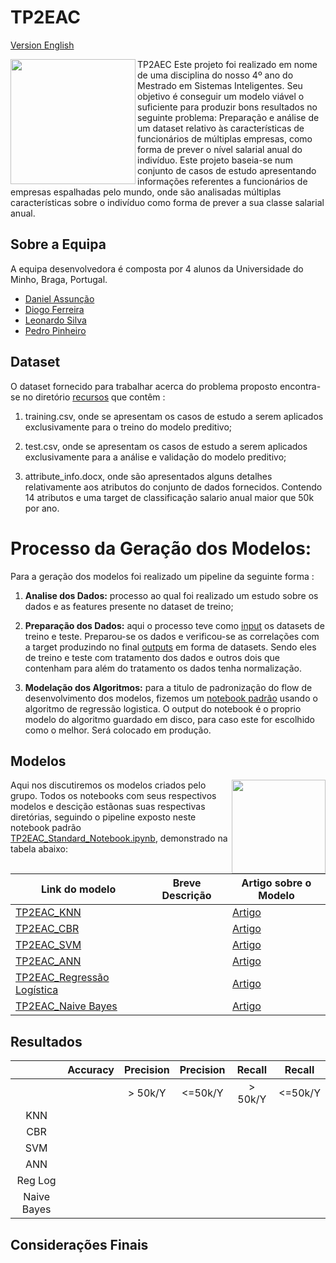 # TP2EAC
[Version English](README-en.md)

<img align="left" src="https://media.giphy.com/media/ADgfsbHcS62Jy/giphy.gif" width="200" height="200" /> 

TP2AEC Este projeto foi realizado em nome de uma disciplina do nosso 4º ano do Mestrado em Sistemas Inteligentes. Seu objetivo é conseguir um modelo viável o suficiente para produzir bons resultados no seguinte problema: Preparação e análise de um dataset relativo às características de funcionários de múltiplas empresas, como forma de prever o nível salarial anual do indivíduo.
Este projeto baseia-se num conjunto de casos de estudo apresentando informações referentes a funcionários de empresas espalhadas pelo mundo, onde são analisadas múltiplas
características sobre o indivíduo como forma de prever a sua classe salarial anual.






## Sobre a Equipa 
A equipa desenvolvedora é composta por 4 alunos da Universidade do Minho, Braga, Portugal.

* [Daniel Assunção](https://github.com/guiyrt)
* [Diogo Ferreira ](https://github.com/DiogoFerreira99)
* [Leonardo Silva](https://github.com/leoproject)
* [Pedro Pinheiro](https://github.com/Pinheiro9655)

## Dataset
O dataset fornecido para trabalhar acerca do problema proposto encontra-se no diretório [recursos](resources/) que contêm :

 1. training.csv, onde se apresentam os casos de estudo a serem aplicados exclusivamente para o treino do modelo preditivo;

1. test.csv, onde se apresentam os casos de estudo a serem aplicados exclusivamente para a análise e validação do modelo preditivo;

2. attribute_info.docx, onde são apresentados alguns detalhes relativamente aos atributos do conjunto de dados fornecidos. Contendo 14 atributos e uma target de classificação salario anual maior que 50k por ano.

# Processo da Geração dos Modelos:
Para a geração dos modelos foi realizado um pipeline da seguinte forma :

1. **Analise dos Dados:** processo ao qual foi realizado um estudo sobre os dados e as features presente no dataset de treino;

2. **Preparação dos Dados:** aqui o processo teve como  [input](../TP2EAC/Data_Preparation/Input/) os datasets de treino e teste. Preparou-se os dados e verificou-se as correlações com a target produzindo no final [outputs](../TP2EAC/Data_Preparation/Output/) em forma de datasets. Sendo eles de treino e teste com tratamento dos dados e outros dois que contenham para além do tratamento os dados tenha normalização. 

3. **Modelação dos Algoritmos:** para a titulo de padronização  do flow de desenvolvimento dos modelos, fizemos um [notebook padrão](models/reglog/TP2EAC-STANDARD-MODEL.ipynb) usando o algoritmo de regressão logistica. O output do notebook é o proprio modelo do algoritmo guardado em disco, para caso este for escolhido como o melhor. Será colocado em produção. 



## Modelos

<img align="right" src="https://media.giphy.com/media/l4pTsNgkamxfk2ZLq/giphy.gif" width="150" height="150"/> 

Aqui nos discutiremos os modelos criados pelo grupo. Todos os notebooks com seus respectivos modelos e descição estãonas suas respectivas diretórias, seguindo o pipeline exposto neste notebook padrão [TP2EAC_Standard_Notebook.ipynb](models/reglog/TP2EAC-STANDARD-MODEL.ipynb), demonstrado na tabela abaixo:



Link do modelo| Breve Descrição | Artigo sobre o Modelo| 
--- | --- | --- | 
[TP2EAC_KNN](models/knn/) | | [Artigo]()
[TP2EAC_CBR](models/cbr/) | | [Artigo]()
[TP2EAC_SVM](models/svm/) | |[Artigo]()
[TP2EAC_ANN](models/ann/)|  |[Artigo]()
[TP2EAC_Regressão Logística](models/reglog/)|  | [Artigo]()
[TP2EAC_Naive Bayes](models/naive/)| | [Artigo]()



## Resultados


|             | Accuracy | Precision | Precision | Recall   | Recall  |            
|:-----------:|:--------:|:--------:|:---------:|:---------:|:--------:|
|             |          | > 50k/Y  |   <=50k/Y |  > 50k/Y  | <=50k/Y  |                 
|    KNN      |          |          |           |           |          |
|    CBR      |          |          |           |           |          |
|    SVM      |          |          |           |           |          | 
|    ANN      |          |          |           |           |          |
|   Reg Log   |          |          |           |           |          |   
| Naive Bayes |          |          |           |           |          | 



## Considerações Finais